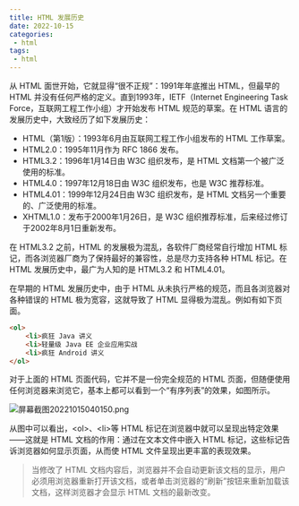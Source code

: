 ```yaml
---
title: HTML 发展历史
date: 2022-10-15
categories:
 - html
tags:
 - html
---
```


从 HTML 面世开始，它就显得“很不正规”：1991年年底推出 HTML，但最早的 HTML 并没有任何严格的定义。直到1993年，IETF（Internet Engineering Task Force，互联网工程工作小组）才开始发布 HTML 规范的草案。在 HTML 语言的发展历史中，大致经历了如下发展历史：

* HTML（第1版）：1993年6月由互联网工程工作小组发布的 HTML 工作草案。
* HTML2.0：1995年11月作为 RFC 1866 发布。
* HTML3.2：1996年1月14日由 W3C 组织发布，是 HTML 文档第一个被广泛使用的标准。
* HTML4.0：1997年12月18日由 W3C 组织发布，也是 W3C 推荐标准。
* HTML4.01：1999年12月24日由 W3C 组织发布，是 HTML 文档另一个重要的、广泛使用的标准。
* XHTML1.0：发布于2000年1月26日，是 W3C 组织推荐标准，后来经过修订于2002年8月1日重新发布。

在 HTML3.2 之前，HTML 的发展极为混乱，各软件厂商经常自行增加 HTML 标记，而各浏览器厂商为了保持最好的兼容性，总是尽力支持各种 HTML 标记。在 HTML 发展历史中，最广为人知的是 HTML3.2 和 HTML4.01。

在早期的 HTML 发展历史中，由于 HTML 从未执行严格的规范，而且各浏览器对各种错误的 HTML 极为宽容，这就导致了 HTML 显得极为混乱。例如有如下页面。

```html
<ol>
    <li>疯狂 Java 讲义
    <li>轻量级 Java EE 企业应用实战
    <li>疯狂 Android 讲义
</ol>
```

对于上面的 HTML 页面代码，它并不是一份完全规范的 HTML 页面，但随便使用任何浏览器来浏览它，基本上都可以看到一个“有序列表”的效果，如图所示。

![屏幕截图20221015040150.png](/屏幕截图20221015040150.png '屏幕截图20221015040150.png')

从图中可以看出，\<ol\>、\<li\>等 HTML 标记在浏览器中就可以呈现出特定效果——这就是 HTML 文档的作用：通过在文本文件中嵌入 HTML 标记，这些标记告诉浏览器如何显示页面，从而使 HTML 文件呈现出更丰富的表现效果。

> 当修改了 HTML 文档内容后，浏览器并不会自动更新该文档的显示，用户必须用浏览器重新打开该文档，或者单击浏览器的“刷新”按钮来重新加载该文档，这样浏览器才会显示 HTML 文档的最新改变。